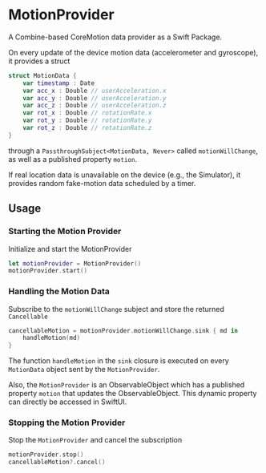 # MotionProvider

A Combine-based CoreMotion data provider as a Swift Package.

On every update of the device motion data (accelerometer and gyroscope), it provides a struct    

```swift
struct MotionData {
    var timestamp : Date
    var acc_x : Double // userAcceleration.x
    var acc_y : Double // userAcceleration.y
    var acc_z : Double // userAcceleration.z
    var rot_x : Double // rotationRate.x
    var rot_y : Double // rotationRate.y
    var rot_z : Double // rotationRate.z
}
```
through a `PassthroughSubject<MotionData, Never>` called `motionWillChange`, as well as a published property `motion`.

If real location data is unavailable on the device (e.g., the Simulator), it provides random fake-motion data scheduled by a timer. 


## Usage

### Starting the Motion Provider

Initialize and start the MotionProvider

```swift
let motionProvider = MotionProvider()
motionProvider.start()
```
### Handling the Motion Data

Subscribe to the `motionWillChange` subject and store the returned `Cancellable`

```swift
cancellableMotion = motionProvider.motionWillChange.sink { md in
    handleMotion(md)
}
```

The function `handleMotion` in the `sink` closure is executed on every `MotionData` object sent by the `MotionProvider`.

Also, the `MotionProvider` is an ObservableObject which has a published property `motion` that updates the ObservableObject.
This dynamic property can directly be accessed in SwiftUI.

### Stopping the Motion Provider

Stop the `MotionProvider` and cancel the subscription

```swift
motionProvider.stop()
cancellableMotion?.cancel()
```
